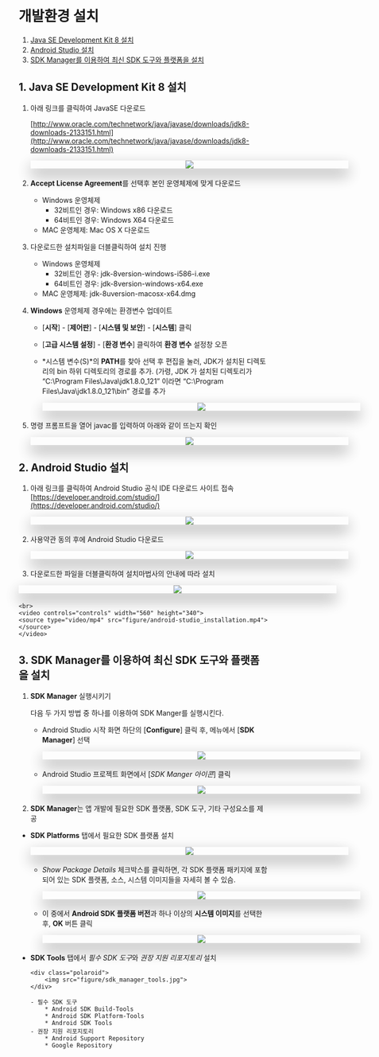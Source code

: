 <style>
div.polaroid {
  	width: 640px;
  	box-shadow: 0 10px 30px 0 rgba(0, 0, 0, 0.2), 0 16px 30px 0 rgba(0, 0, 0, 0.19);
  	text-align: center;
	margin-bottom: 0.5cm;
}
</style>
# 개발환경 설치
1. [Java SE Development Kit 8 설치](#install_jdk)
2. [Android Studio 설치](#install_android_studio)
3. [SDK Manager를 이용하여 최신 SDK 도구와 플랫폼을 설치](#sdk_tools_plaforms)

## <a name="install_jdk"></a>1. Java SE Development Kit 8 설치1. 아래 링크를 클릭하여 JavaSE 다운로드

	[http://www.oracle.com/technetwork/java/javase/downloads/jdk8-downloads-2133151.html](http://www.oracle.com/technetwork/java/javase/downloads/jdk8-downloads-2133151.html)

	<div class="polaroid">
		<img src="figure/jdk-download.jpeg">
	<br>
	</div>

2. **Accept License Agreement**를 선택후 본인 운영체제에 맞게 다운로드
	* Windows 운영체제
		- 32비트인 경우: Windows x86 다운로드
		- 64비트인 경우: Windows X64 다운로드
	* MAC 운영체제: Mac OS X 다운로드
3. 다운로드한 설치파일을 더블클릭하여 설치 진행
	* Windows 운영체제
		- 32비트인 경우: jdk-8version-windows-i586-i.exe
		- 64비트인 경우: jdk-8version-windows-x64.exe
	* MAC 운영체제: jdk-8uversion-macosx-x64.dmg
4. **Windows** 운영체제 경우에는 환경변수 업데이트
	* [**시작**] - [**제어판**] - [**시스템 및 보안**] - [**시스템**] 클릭
	* [**고급 시스템 설정**] - [**환경 변수**] 클릭하여 **환경 변수** 설정창 오픈
	* *시스템 변수(S)*의 **PATH**를 찾아 선택 후 편집을 눌러, JDK가 설치된 디렉토리의 bin 하위 디렉토리의 경로를 추가. (가령, JDK 가 설치된 디렉토리가 “C:\Program Files\Java\jdk1.8.0_121” 이라면 “C:\Program Files\Java\jdk1.8.0_121\bin” 경로를 추가

		<div class="polaroid">
			<img src="figure/env.jpg">
		</div>

5. 명령 프롬프트을 열어 javac를 입력하여 아래와 같이 뜨는지 확인

	<div class="polaroid">
		<img src="figure/java.jpg">
	</div>

## <a name="install_android_studio"></a>2. Android Studio 설치
1. 아래 링크를 클릭하여 Android Studio 공식 IDE 다운로드 사이트 접속
	[https://developer.android.com/studio/](https://developer.android.com/studio/)

	<div class="polaroid">
		<img src="figure/android_studio.jpeg">
	</div>

2. 사용약관 동의 후에 Android Studio 다운로드

	<div class="polaroid">
		<img src="figure/agreement.JPG">
	</div>

3. 다운로드한 파일을 더블클릭하여 설치마법사의 안내에 따라 설치
  <div class="polaroid">
    <img src="figure/install.png">
  </div>

	<br>
	<video controls="controls" width="560" height="340">
  	<source type="video/mp4" src="figure/android-studio_installation.mp4"></source>
	</video>

## <a name="sdk_tools_plaforms"></a>3. SDK Manager를 이용하여 최신 SDK 도구와 플랫폼을 설치

1. **SDK Manager** 실행시키기

	다음 두 가지 방법 중 하나를 이용하여 SDK Manger를 실행시킨다.

	- Android Studio 시작 화면 하단의 [**Configure**] 클릭 후, 메뉴에서 [**SDK Manager**] 선택
	  <div class="polaroid">
			<img src="figure/android_studio_main.png">
		</div>

	- Android Studio 프로젝트 화면에서 [*SDK Manger 아이콘*] 클릭
		<div class="polaroid">
			<img src="figure/sdk-manger-icon.jpg">
		</div>

2. **SDK Manager**는 앱 개발에 필요한 SDK 플랫폼, SDK 도구, 기타 구성요소를 제공

  - **SDK Platforms** 탭에서 필요한 SDK 플랫폼 설치
    <div class="polaroid">
      <img src="figure/sdk_manager_platforms1.png">
    </div>

    - *Show Package Details* 체크박스를 클릭하면, 각 SDK 플랫폼 패키지에 포함되어 있는 SDK 플랫폼, 소스, 시스템 이미지들을 자세히 볼 수 있슴.

        <div class="polaroid">
        <img src="figure/sdk_manager_platforms2.png">
        </div>

    - 이 중에서  **Android SDK 플랫폼 버전**과 하나 이상의 **시스템 이미지**를 선택한 후, **OK** 버튼 클릭

  		 <div class="polaroid">
  			<img src="figure/sdk_manager_platforms3.png">
  		 </div>

  - </a>**SDK Tools** 탭에서 *필수 SDK 도구*와 *권장 지원 리포지토리* 설치

		<div class="polaroid">
			<img src="figure/sdk_manager_tools.jpg">
		</div>

		- 필수 SDK 도구
			* Android SDK Build-Tools
			* Android SDK Platform-Tools
			* Android SDK Tools
		- 권장 지원 리포지토리
			* Android Support Repository
			* Google Repository
